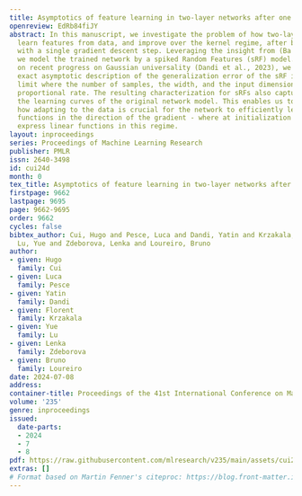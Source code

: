 ```yaml
---
title: Asymptotics of feature learning in two-layer networks after one gradient-step
openreview: EdRb84fiJY
abstract: In this manuscript, we investigate the problem of how two-layer neural networks
  learn features from data, and improve over the kernel regime, after being trained
  with a single gradient descent step. Leveraging the insight from (Ba et al., 2022),
  we model the trained network by a spiked Random Features (sRF) model. Further building
  on recent progress on Gaussian universality (Dandi et al., 2023), we provide an
  exact asymptotic description of the generalization error of the sRF in the high-dimensional
  limit where the number of samples, the width, and the input dimension grow at a
  proportional rate. The resulting characterization for sRFs also captures closely
  the learning curves of the original network model. This enables us to understand
  how adapting to the data is crucial for the network to efficiently learn non-linear
  functions in the direction of the gradient - where at initialization it can only
  express linear functions in this regime.
layout: inproceedings
series: Proceedings of Machine Learning Research
publisher: PMLR
issn: 2640-3498
id: cui24d
month: 0
tex_title: Asymptotics of feature learning in two-layer networks after one gradient-step
firstpage: 9662
lastpage: 9695
page: 9662-9695
order: 9662
cycles: false
bibtex_author: Cui, Hugo and Pesce, Luca and Dandi, Yatin and Krzakala, Florent and
  Lu, Yue and Zdeborova, Lenka and Loureiro, Bruno
author:
- given: Hugo
  family: Cui
- given: Luca
  family: Pesce
- given: Yatin
  family: Dandi
- given: Florent
  family: Krzakala
- given: Yue
  family: Lu
- given: Lenka
  family: Zdeborova
- given: Bruno
  family: Loureiro
date: 2024-07-08
address:
container-title: Proceedings of the 41st International Conference on Machine Learning
volume: '235'
genre: inproceedings
issued:
  date-parts:
  - 2024
  - 7
  - 8
pdf: https://raw.githubusercontent.com/mlresearch/v235/main/assets/cui24d/cui24d.pdf
extras: []
# Format based on Martin Fenner's citeproc: https://blog.front-matter.io/posts/citeproc-yaml-for-bibliographies/
---
```


